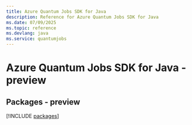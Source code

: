 ```yaml
---
title: Azure Quantum Jobs SDK for Java
description: Reference for Azure Quantum Jobs SDK for Java
ms.date: 07/09/2025
ms.topic: reference
ms.devlang: java
ms.service: quantumjobs
---
```

# Azure Quantum Jobs SDK for Java - preview
## Packages - preview
[!INCLUDE [packages](quantum-jobs-index.md)]